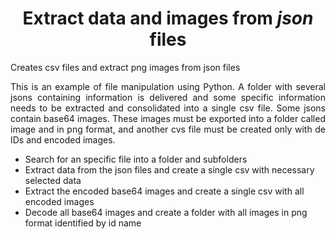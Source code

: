 <h1 align="center">Extract data and images from <i>json</i> files</h1>


<p align="justify">Creates csv files and extract png images from json files</p>

<p align="justify">This is an example of file manipulation using Python. A folder with several jsons containing information is delivered and some specific information needs to be extracted and consolidated into a single csv file. Some jsons contain base64 images. These images must be exported into a folder called image and in png format, and another cvs file must be created only with de  IDs and encoded images.</p>

<ul>
    <li>Search for an specific file into a folder and subfolders</li>
    <li>Extract data from the json files and create a single csv with necessary selected data</li>
    <li>Extract the encoded base64 images and create a single csv with all encoded images</li>
    <li>Decode all base64 images and create a folder with all images in png format identified by id name</li>
</ul>
